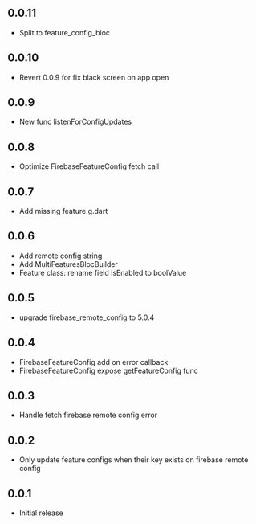 ## 0.0.11
- Split to feature_config_bloc

## 0.0.10
- Revert 0.0.9 for fix black screen on app open

## 0.0.9
- New func listenForConfigUpdates

## 0.0.8
- Optimize FirebaseFeatureConfig fetch call

## 0.0.7
- Add missing feature.g.dart

## 0.0.6

- Add remote config string
- Add MultiFeaturesBlocBuilder
- Feature class: rename field isEnabled to boolValue

## 0.0.5

- upgrade firebase_remote_config to 5.0.4

## 0.0.4

- FirebaseFeatureConfig add on error callback
- FirebaseFeatureConfig expose getFeatureConfig func

## 0.0.3

- Handle fetch firebase remote config error

## 0.0.2

- Only update feature configs when their key exists on firebase remote config

## 0.0.1

- Initial release

